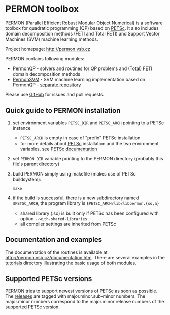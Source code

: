 PERMON toolbox
================================
PERMON (Parallel Efficient Robust Modular Object Numerical) is a software toolbox for quadratic programming (QP) based on [PETSc](http://www.mcs.anl.gov/petsc/). It also includes domain decomposition methods (FETI and Total FETI) and Support Vector Machines (SVM) machine learning methods.

Project homepage: <http://permon.vsb.cz>  

PERMON contains following modules:

* [PermonQP](http://permon.vsb.cz/permonqp.htm) - solvers and routines for QP problems and (Total) [FETI](http://permon.vsb.cz/permonfllop.htm) domain decomposition methods
* [PermonSVM](http://permon.vsb.cz/permonsvm.htm) - SVM machine learning implementation based on PermonQP - [separate repository](https://github.com/permon/permonsvm)

Please use [GitHub](https://github.com/permon/permon) for issues and pull requests.

Quick guide to PERMON installation
------------------------------------

1. set environment variables `PETSC_DIR` and `PETSC_ARCH` pointing to a PETSc instance
   - `PETSC_ARCH` is empty in case of "prefix" PETSc installation
   - for more details about [PETSc](http://www.mcs.anl.gov/petsc/) installation and the two environment variables, see [PETSc documentation](http://www.mcs.anl.gov/petsc/documentation/installation.html)
2. set `PERMON_DIR` variable pointing to the PERMON directory (probably this file's parent directory)
3. build PERMON simply using makefile (makes use of PETSc buildsystem):

     `make`
4. if the build is successful, there is a new subdirectory named `$PETSC_ARCH`, the program library is `$PETSC_ARCH/lib/libpermon.{so,a}`
   - shared library (.so) is built only if PETSc has been configured with option `--with-shared-libraries`
   - all compiler settings are inherited from PETSc

Documentation and examples
----------------------------------
The documentation of the routines is available at <http://permon.vsb.cz/documentation.htm>. There are several examples in the [tutorials](https://github.com/permon/permon/tree/master/src/tutorials) directory illustrating the basic usage of both modules.

Supported PETSc versions
----------------------------------
PERMON tries to support newest versions of PETSc as soon as possible. The [releases](https://github.com/permon/permon/releases) are tagged with major.minor.sub-minor numbers. The major.minor numbers correspond to the major.minor release numbers of the supported PETSc version.
